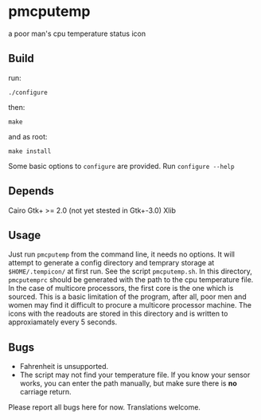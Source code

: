 pmcputemp
====

a poor man's cpu temperature status icon

Build
-----
run:

```
./configure
```

then:

```
make
```

and as root:

```
make install
```

Some basic options to `configure` are provided. Run `configure --help`

Depends
-------
Cairo
Gtk+ >= 2.0 (not yet stested in Gtk+-3.0)
Xlib

Usage
-----
Just run `pmcputemp` from the command line, it needs no options. It will attempt 
to generate a config directory and temprary storage at `$HOME/.tempicon/` at first
run. See the script `pmcputemp.sh`. In this directory, `pmcputemprc` should be 
generated with the path to the cpu temperature file. In the case of multicore
processors, the first core is the one which is sourced. This is a basic limitation
of the program, after all, poor men and women may find it difficult to procure
a multicore processor machine. The icons with the readouts are stored in this 
directory and is written to approxiamately every 5 seconds. 

Bugs
----
- Fahrenheit is unsupported.
- The script may not find your temperature file. If you know your sensor works,
you can enter the path manually, but make sure there is **no** carriage return.

Please report all bugs here for now.
Translations welcome.
